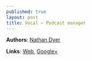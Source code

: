 ```yaml
---
published: true
layout: post
title: Vocal – Podcast manager
---
```


**Authors**: [Nathan Dyer](https://plus.google.com/+NathanDyerdotMe/posts)

**Links**: [Web](http://nathandyer.me/), [Google+](https://plus.google.com/115162318639836328992/posts)
